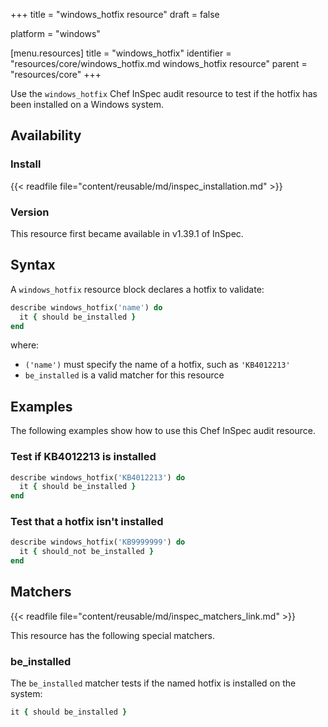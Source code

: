 +++
title = "windows_hotfix resource"
draft = false

platform = "windows"

[menu.resources]
    title = "windows_hotfix"
    identifier = "resources/core/windows_hotfix.md windows_hotfix resource"
    parent = "resources/core"
+++

Use the `windows_hotfix` Chef InSpec audit resource to test if the hotfix has been installed on a Windows system.

## Availability

### Install

{{< readfile file="content/reusable/md/inspec_installation.md" >}}

### Version

This resource first became available in v1.39.1 of InSpec.

## Syntax

A `windows_hotfix` resource block declares a hotfix to validate:

```ruby
describe windows_hotfix('name') do
  it { should be_installed }
end
```

where:

- `('name')` must specify the name of a hotfix, such as `'KB4012213'`
- `be_installed` is a valid matcher for this resource

## Examples

The following examples show how to use this Chef InSpec audit resource.

### Test if KB4012213 is installed

```ruby
describe windows_hotfix('KB4012213') do
  it { should be_installed }
end
```

### Test that a hotfix isn't installed

```ruby
describe windows_hotfix('KB9999999') do
  it { should_not be_installed }
end
```

## Matchers

{{< readfile file="content/reusable/md/inspec_matchers_link.md" >}}

This resource has the following special matchers.

### be_installed

The `be_installed` matcher tests if the named hotfix is installed on the system:

```ruby
it { should be_installed }
```
